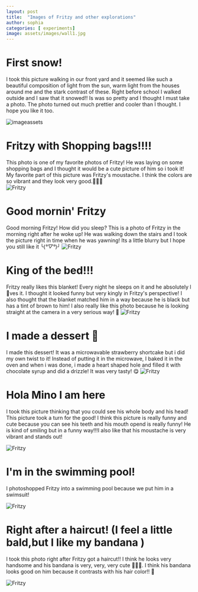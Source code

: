 ```yaml
---
layout: post
title:  "Images of Fritzy and other explorations"
author: sophia
categories: [ experiments]
image: assets/images/wall1.jpg
---
```


# First snow! 

I took this picture walking in our front yard and it seemed like such a beautiful composition of light from the sun, warm light from the houses around me and the stark contrast of these. Right before school I walked outside and I saw that it snowed!! Is was so pretty and I thought I must take a photo. The photo turned out much prettier and cooler than I thought. I hope you like it too. 

![imageassets](../assets/images/snow1.jpg)


# Fritzy with Shopping bags!!!!

This photo is one of my favorite photos of Fritzy! He was laying on some shopping bags and I thought it would be a cute picture of him so i took it! My favorite part of this picture was Fritzy's moustache. I think the colors are so vibrant and they look very good.🐶🐶🐶  
![Fritzy](../assets/images/ritz1.jpg)


# Good mornin' Fritzy

Good morning Fritzy! How did you sleep? This is a photo of Fritzy in the morning right after he woke up! He was walking down the stairs and I took the picture right in time when he was yawning! Its a little blurry but I hope you still like it ╰(*°▽°*)╯
![Fritzy](../assets/images/ritz2.jpg)

# King of the bed!!!

Fritzy really likes this blanket! Every night he sleeps on it and he absolutely l💖ves it. I thought it looked funny but very kingly in Fritzy's perspective! I also thought that the blanket matched him in a way because he is black but has a tint of brown to him! I also really like this photo because he is looking straight at the camera in a very serious way! 💙
![Fritzy](../assets/images/ritz3.jpg)

# I made a dessert 🧁

I made this dessert! It was a microwavable strawberry shortcake but i did my own twist to it! Instead of putting it in the microwave, I baked it in the oven and when i was done, i made a heart shaped hole and filled it with chocolate syrup and did a drizzle! It was very tasty! 😋
![Fritzy](../assets/images/food1.jpg)

# Hola Mino I am here

I took this picture thinking that you could see his whole body and his head! This picture took a turn for the good! I think this picture is really funny and cute because you can see his teeth and his mouth opend is really funny! He is kind of smiling but in a funny way!!!I also like that his moustache is very vibrant and stands out!

![Fritzy](../assets/images/ritz5.jpg)

# I'm in the swimming pool!

I photoshopped Fritzy into a swimming pool because we put him in a swimsuit! 

![Fritzy](../assets/images/ritz6.jpg)

# Right after a haircut! (I feel a little bald,but I like my bandana )

I took this photo right after Fritzy got a haircut!! I think he looks very handsome and his bandana is very, very, very cute 💙💙💙. I think his bandana looks good on him because it contrasts with his hair color!! 🐶

![Fritzy](../assets/images/ritz7.jpg)